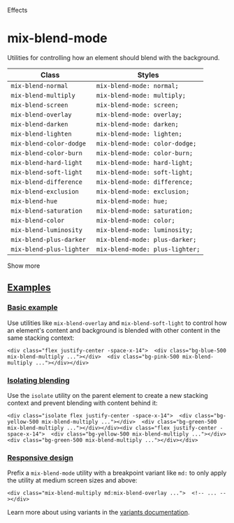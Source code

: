 Effects

# mix-blend-mode

Utilities for controlling how an element should blend with the background.

| Class                    | Styles                          |
| ------------------------ | ------------------------------- |
| `mix-blend-normal`       | `mix-blend-mode: normal;`       |
| `mix-blend-multiply`     | `mix-blend-mode: multiply;`     |
| `mix-blend-screen`       | `mix-blend-mode: screen;`       |
| `mix-blend-overlay`      | `mix-blend-mode: overlay;`      |
| `mix-blend-darken`       | `mix-blend-mode: darken;`       |
| `mix-blend-lighten`      | `mix-blend-mode: lighten;`      |
| `mix-blend-color-dodge`  | `mix-blend-mode: color-dodge;`  |
| `mix-blend-color-burn`   | `mix-blend-mode: color-burn;`   |
| `mix-blend-hard-light`   | `mix-blend-mode: hard-light;`   |
| `mix-blend-soft-light`   | `mix-blend-mode: soft-light;`   |
| `mix-blend-difference`   | `mix-blend-mode: difference;`   |
| `mix-blend-exclusion`    | `mix-blend-mode: exclusion;`    |
| `mix-blend-hue`          | `mix-blend-mode: hue;`          |
| `mix-blend-saturation`   | `mix-blend-mode: saturation;`   |
| `mix-blend-color`        | `mix-blend-mode: color;`        |
| `mix-blend-luminosity`   | `mix-blend-mode: luminosity;`   |
| `mix-blend-plus-darker`  | `mix-blend-mode: plus-darker;`  |
| `mix-blend-plus-lighter` | `mix-blend-mode: plus-lighter;` |

Show more

## [Examples](#examples)

### [Basic example](#basic-example)

Use utilities like `mix-blend-overlay` and `mix-blend-soft-light` to control how an element's content and background is blended with other content in the same stacking context:

```
<div class="flex justify-center -space-x-14">  <div class="bg-blue-500 mix-blend-multiply ..."></div>  <div class="bg-pink-500 mix-blend-multiply ..."></div></div>
```

### [Isolating blending](#isolating-blending)

Use the `isolate` utility on the parent element to create a new stacking context and prevent blending with content behind it:

```
<div class="isolate flex justify-center -space-x-14">  <div class="bg-yellow-500 mix-blend-multiply ..."></div>  <div class="bg-green-500 mix-blend-multiply ..."></div></div><div class="flex justify-center -space-x-14">  <div class="bg-yellow-500 mix-blend-multiply ..."></div>  <div class="bg-green-500 mix-blend-multiply ..."></div></div>
```

### [Responsive design](#responsive-design)

Prefix a `mix-blend-mode` utility with a breakpoint variant like `md:` to only apply the utility at medium screen sizes and above:

```
<div class="mix-blend-multiply md:mix-blend-overlay ...">  <!-- ... --></div>
```

Learn more about using variants in the [variants documentation](/docs/hover-focus-and-other-states).
